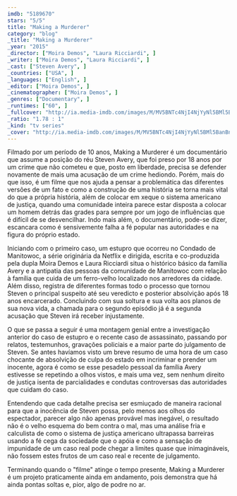 ```yaml
---
imdb: "5189670"
stars: "5/5"
title: "Making a Murderer"
category: "blog"
_title: "Making a Murderer"
_year: "2015"
_director: ["Moira Demos", "Laura Ricciardi", ]
_writer: ["Moira Demos", "Laura Ricciardi", ]
_cast: ["Steven Avery", ]
_countries: ["USA", ]
_languages: ["English", ]
_editor: ["Moira Demos", ]
_cinematographer: ["Moira Demos", ]
_genres: ["Documentary", ]
_runtimes: ["60", ]
_fullcover: "http://ia.media-imdb.com/images/M/MV5BNTc4NjI4NjYyNl5BMl5BanBnXkFtZTgwNzk1NTczNzE@.jpg"
_ratio: "1.78 : 1"
_kind: "tv series"
_cover: "http://ia.media-imdb.com/images/M/MV5BNTc4NjI4NjYyNl5BMl5BanBnXkFtZTgwNzk1NTczNzE@._V1._SX91_SY140_.jpg"
---
```

Filmado por um período de 10 anos, Making a Murderer é um documentário que assume a posição do réu Steven Avery, que foi preso por 18 anos por um crime que não cometeu e que, posto em liberdade, precisa se defender novamente de mais uma acusação de um crime hediondo. Porém, mais do que isso, é um filme que nos ajuda a pensar a problemática das diferentes versões de um fato e como a construção de uma história se torna mais vital do que a própria história, além de colocar em xeque o sistema americano de justiça, quando uma comunidade inteira parece estar disposta a colocar um homem detrás das grades para sempre por um jogo de influências que é difícil de se desvencilhar. Indo mais além, o documentário, pode-se dizer, escancara como é sensivemente falha a fé popular nas autoridades e na figura do próprio estado.

Iniciando com o primeiro caso, um estupro que ocorreu no Condado de Manitowoc, a série originária da Netflix e dirigida, escrita e co-produzida pela dupla Moira Demos e Laura Ricciardi situa o histórico básico da família Avery e a antipatia das pessoas da comunidade de Manitowoc com relação à família que cuida de um ferro-velho localizado nos arredores da cidade. Além disso, registra de diferentes formas todo o processo que tornou Steven o principal suspeito até seu veredicto e posterior absolvição após 18 anos encarcerado. Concluindo com sua soltura e sua volta aos planos de sua nova vida, a chamada para o segundo episódio já é a segunda acusação que Steven irá receber injustamente.

O que se passa a seguir é uma montagem genial entre a investigação anterior do caso de estupro e o recente caso de assassinato, passando por relatos, testemunhos, gravações policiais e a maior parte do julgamento de Steven. Se antes havíamos visto um breve resumo de uma hora de um caso chocante de absolvição de culpa do estado em incriminar e prender um inocente, agora é como se esse pesadelo pessoal da família Avery estivesse se repetindo a olhos vistos, e mais uma vez, sem nenhum direito de justiça isenta de parcialidades e condutas controversas das autoridades que cuidam do caso.

Entendendo que cada detalhe precisa ser esmiuçado de maneira racional para que a inocência de Steven possa, pelo menos aos olhos do espectador, parecer algo não apenas provável mas inegável, o resultado não é o velho esquema do bem contra o mal, mas uma análise fria e calculista de como o sistema de justiça americano ultrapassa barreiras usando a fé cega da sociedade que o apóia e como a sensação de impunidade de um caso real pode chegar a limites quase que inimagináveis, não fossem estes frutos de um caso real e recente de julgamento.

Terminando quando o "filme" atinge o tempo presente, Making a Murderer é um projeto praticamente ainda em andamento, pois demonstra que há ainda pontas soltas e, pior, algo de podre no ar.
